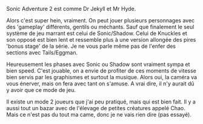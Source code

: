 Sonic Adventure 2 est comme Dr Jekyll et Mr Hyde.

Alors c'est super hein, vraiment. On peut jouer plusieurs personnages avec des 'gameplay' différents, gentils ou méchants. Sauf que finalement le seul système de jeu marrant est celui de Sonic/Shadow. Celui de Knuckles et son opposé est bien lent et ressemble plus à une version allongée des pires 'bonus stage' de la série. Je ne vous parle même pas de l'enfer des sections avec Tails/Eggman.

Heureusement les phases avec Sonic ou Shadow sont vraiment sympa et bien speed. C'est jouable, on a envie de profiter de ces moments de vitesse bien servis par les graphismes et surtout la musique. Alors oui, la caméra va vous énerver, mais on fera avec tant on s'amuse. A vrai dire, il n'y aurait dû y avoir que ce mode de jeu.

Il existe un mode 2 joueurs que j'ai peu pratiqué, mais qui est bien fait. Il y a aussi tout un bazar avec de l'élevage de petites créatures appelé Chao. Mais ce n'est pas du tout ma came, donc je ne vais rien dire (pas essayé).
